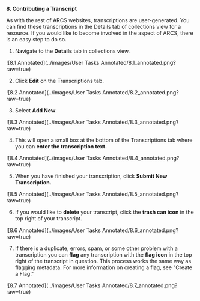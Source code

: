 **8. Contributing a Transcript**

As with the rest of ARCS websites, transcriptions are user-generated. You can find these transcriptions in the Details tab of collections view for a resource. If you would like to become involved in the aspect of ARCS, there is an easy step to do so.

1. Navigate to the **Details** tab in collections view.

![8.1 Annotated](../images/User Tasks Annotated/8.1_annotated.png?raw=true)


2. Click **Edit** on the Transcriptions tab.

![8.2 Annotated](../images/User Tasks Annotated/8.2_annotated.png?raw=true)

3. Select **Add New**.

![8.3 Annotated](../images/User Tasks Annotated/8.3_annotated.png?raw=true)

4. This will open a small box at the bottom of the Transcriptions tab where you can **enter the transcription text.**

![8.4 Annotated](../images/User Tasks Annotated/8.4_annotated.png?raw=true)

5. When you have finished your transcription, click **Submit New Transcription.**

![8.5 Annotated](../images/User Tasks Annotated/8.5_annotated.png?raw=true)

6. If you would like to **delete** your transcript, click the **trash can icon** in the top right of your transcript.

![8.6 Annotated](../images/User Tasks Annotated/8.6_annotated.png?raw=true)

7. If there is a duplicate, errors, spam, or some other problem with a transcription you can **flag** any transcription with the **flag icon** in the top right of the transcript in question. This process works the same way as flagging metadata. For more information on creating a flag, see "Create a Flag."

![8.7 Annotated](../images/User Tasks Annotated/8.7_annotated.png?raw=true)
